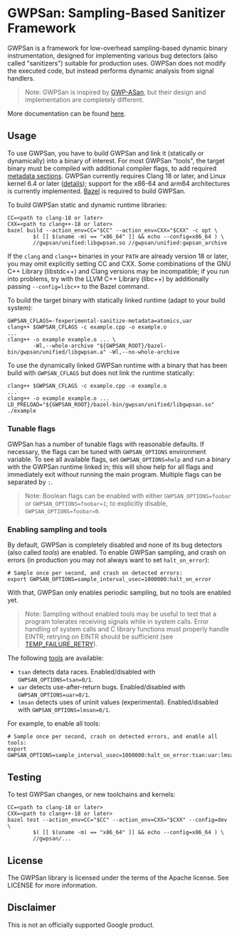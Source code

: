 # GWPSan: Sampling-Based Sanitizer Framework

GWPSan is a framework for low-overhead sampling-based dynamic binary
instrumentation, designed for implementing various bug detectors (also called
"sanitizers") suitable for production uses. GWPSan does not modify the executed
code, but instead performs dynamic analysis from signal handlers.

> Note: GWPSan is inspired by
> [GWP-ASan](https://github.com/google/sanitizers/tree/master/gwp-asan/icse2024),
> but their design and implementation are completely different.

More documentation can be found [here](docs/).

## Usage

To use GWPSan, you have to build GWPSan and link it (statically or dynamically)
into a binary of interest. For most GWPSan "tools", the target binary must be
compiled with additional compiler flags, to add required [metadata
sections](https://llvm.org/docs/PCSectionsMetadata.html). GWPSan currently
requires Clang 18 or later, and Linux kernel 6.4 or later
([details](docs/dependencies.md)); support for the x86-64 and arm64
architectures is currently implemented. [Bazel](https://bazel.build/) is
required to build GWPSan.

To build GWPSan static and dynamic runtime libraries:

```
CC=<path to clang-18 or later>
CXX=<path to clang++-18 or later>
bazel build --action_env=CC="$CC" --action_env=CXX="$CXX" -c opt \
		$( [[ $(uname -m) == "x86_64" ]] && echo --config=x86_64 ) \
		//gwpsan/unified:libgwpsan.so //gwpsan/unified:gwpsan_archive
```

If the `clang` and `clang++` binaries in your `PATH` are already version 18 or
later, you may omit explicitly setting CC and CXX. Some combinations of the GNU
C++ Library (libstdc++) and Clang versions may be incompatible; if you run into
problems, try with the LLVM C++ Library (libc++) by additionally passing
`--config=libc++` to the Bazel command.

To build the target binary with statically linked runtime (adapt to your build
system):

```
GWPSAN_CFLAGS=-fexperimental-sanitize-metadata=atomics,uar
clang++ $GWPSAN_CFLAGS -c example.cpp -o example.o
...
clang++ -o example example.o ... \
        -Wl,--whole-archive "${GWPSAN_ROOT}/bazel-bin/gwpsan/unified/libgwpsan.a" -Wl,--no-whole-archive
```

To use the dynamically linked GWPSan runtime with a binary that has been build
with `GWPSAN_CFLAGS` but does not link the runtime statically:

```
clang++ $GWPSAN_CFLAGS -c example.cpp -o example.o
...
clang++ -o example example.o ...
LD_PRELOAD="${GWPSAN_ROOT}/bazel-bin/gwpsan/unified/libgwpsan.so" ./example
```

### Tunable flags

GWPSan has a number of tunable flags with reasonable defaults. If necessary,
the flags can be tuned with `GWPSAN_OPTIONS` environment variable. To see all
available flags, set `GWPSAN_OPTIONS=help` and run a binary with the GWPSan
runtime linked in; this will show help for all flags and immediately exit
without running the main program. Multiple flags can be separated by `:`.

> Note: Boolean flags can be enabled with either `GWPSAN_OPTIONS=foobar` or
> `GWPSAN_OPTIONS=foobar=1`; to explicitly disable, `GWPSAN_OPTIONS=foobar=0`.

### Enabling sampling and tools

By default, GWPSan is completely disabled and none of its bug detectors (also
called *tools*) are enabled. To enable GWPSan sampling, and crash on errors (in
production you may not always want to set `halt_on_error`):

```
# Sample once per second, and crash on detected errors:
export GWPSAN_OPTIONS=sample_interval_usec=1000000:halt_on_error
```

With that, GWPSan only enables periodic sampling, but no tools are enabled yet.

> Note: Sampling without enabled tools may be useful to test that a program
> tolerates receiving signals while in system calls. Error handling of system
> calls and C library functions must properly handle EINTR; retrying on EINTR
> should be sufficient (see
> [TEMP_FAILURE_RETRY](https://www.gnu.org/software/libc/manual/html_node/Interrupted-Primitives.html)).

The following [tools](docs/tools.md) are available:

-   `tsan` detects data races. Enabled/disabled with `GWPSAN_OPTIONS=tsan=0/1`.
-   `uar` detects use-after-return bugs. Enabled/disabled with
    `GWPSAN_OPTIONS=uar=0/1`.
-   `lmsan` detects uses of uninit values (experimental). Enabled/disabled with
    `GWPSAN_OPTIONS=lmsan=0/1`.

For example, to enable all tools:

```
# Sample once per second, crash on detected errors, and enable all tools:
export GWPSAN_OPTIONS=sample_interval_usec=1000000:halt_on_error:tsan:uar:lmsan
```

## Testing

To test GWPSan changes, or new toolchains and kernels:

```
CC=<path to clang-18 or later>
CXX=<path to clang++-18 or later>
bazel test --action_env=CC="$CC" --action_env=CXX="$CXX" --config=dev \
		$( [[ $(uname -m) == "x86_64" ]] && echo --config=x86_64 ) \
        //gwpsan/...
```

## License

The GWPSan library is licensed under the terms of the Apache license. See
LICENSE for more information.

## Disclaimer

This is not an officially supported Google product.
